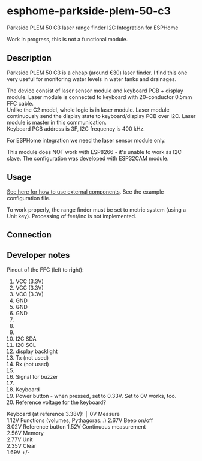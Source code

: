 # esphome-parkside-plem-50-c3
Parkside PLEM 50 C3 laser range finder I2C Integration for ESPHome

Work in progress, this is not a functional module.

## Description
Parkside PLEM 50 C3 is a cheap (around €30) laser finder. I find this one very useful for monitoring water levels in water tanks and drainages.

The device consist of laser sensor module and keyboard PCB + display module. Laser module is connected to keyboard with 20-conductor 0.5mm FFC cable.  
Unlike the C2 model, whole logic is in laser module. Laser module continuously send the display state to keyboard/display PCB over I2C. Laser module is master in this communication.  
Keyboard PCB address is 3F, I2C frequency is 400 kHz.

For ESPHome integration we need the laser sensor module only.

This module does NOT work with ESP8266 - it's unable to work as I2C slave.  The configuration was developed with ESP32CAM module.

## Usage
[See here for how to use external components](https://esphome.io/components/external_components.html).
See the example configuration file.

To work properly, the range finder must be set to metric system (using a Unit key). Processing of feet/inc is not implemented.  

## Connection


## Developer notes
Pinout of the FFC (left to right):
1. VCC (3.3V)
2. VCC (3.3V)
3. VCC (3.3V)
4. GND
5. GND
6. GND
7.
8.
9.
10. I2C SDA
11. I2C SCL
12. display backlight
13. Tx (not used)
14. Rx (not used)
15. 
16. Signal for buzzer
17.
18. Keyboard
19. Power button - when pressed, set to 0.33V. Set to 0V works, too.
20. Reference voltage for the keyboard?

Keyboard (at reference 3.38V):                                             │
0V Measure                           
1.12V Functíons (volumes, Pythagoras...)
2.67V Beep on/off                  
3.02V Reference button
1.52V Continuous measurement         
2.56V Memory                         
2.77V Unit                           
2.35V Clear                          
1.69V +/-

